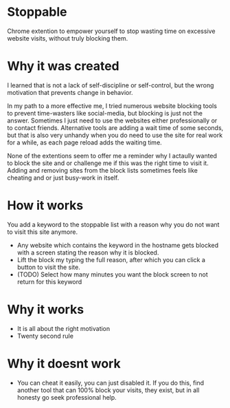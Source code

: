 # Stoppable
Chrome extention to empower yourself to stop wasting time on excessive website visits, without truly blocking them.

# Why it was created
I learned that is not a lack of self-discipline or self-control, but the wrong motivation that prevents change in behavior.

In my path to a more effective me, I tried numerous website blocking tools to prevent time-wasters like social-media, but blocking is just not the answer. Sometimes I just need to use the websites either professionally or to contact friends. Alternative tools are adding a wait time of some seconds, but that is also very unhandy when you do need to use the site for real work for a while, as each page reload adds the waiting time.

None of the extentions seem to offer me a reminder why I actaully wanted to block the site and or challenge me if this was the right time to visit it. Adding and removing sites from the block lists sometimes feels like cheating and or just busy-work in itself.

# How it works
You add a keyword to the stoppable list with a reason why you do not want to visit this site anymore.
- Any website which contains the keyword in the hostname gets blocked with a screen stating the reason why it is blocked.
- Lift the block my typing the full reason, after which you can click a button to visit the site.
- (TODO) Select how many minutes you want the block screen to not return for this keyword

# Why it works
- It is all about the right motivation
- Twenty second rule

# Why it doesnt work
- You can cheat it easily, you can just disabled it. If you do this, find another tool that can 100% block your visits, they exist, but in all honesty go seek professional help.

